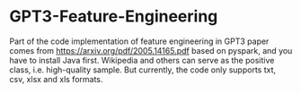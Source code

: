 # GPT3-Feature-Engineering

Part of the code implementation of feature engineering in GPT3 paper comes from https://arxiv.org/pdf/2005.14165.pdf based on pyspark, and you have to install Java first. Wikipedia and others can serve as the positive class, i.e. high-quality sample. But currently, the code only supports txt, csv, xlsx and xls formats.
